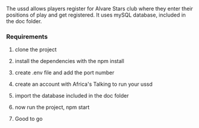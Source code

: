 
The ussd allows players register for Alvare Stars club where they enter their positions of play and get registered.
It uses mySQL database, included in the doc folder.

### Requirements
1. clone the project
2. install the dependencies with the npm install
3. create .env file and add the port number
4. create an account with Africa's Talking to run your ussd
5. import the database included in the doc folder
6. now run the project, npm start

7. Good to go

